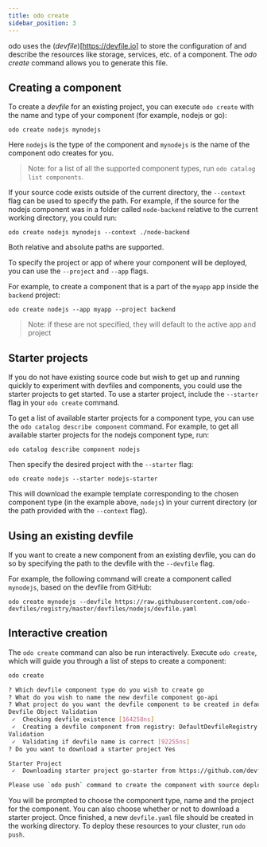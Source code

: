 ```yaml
---
title: odo create
sidebar_position: 3
---
```


odo uses the (_devfile_)[https://devfile.io] to store the configuration of and describe the resources like storage, services, etc. of a component. The _odo create_ command allows you to generate this file.

## Creating a component

To create a _devfile_ for an existing project, you can execute `odo create` with the name and type of your component (for example, nodejs or go):

```
odo create nodejs mynodejs
```

Here `nodejs` is the type of the component and `mynodejs` is the name of the component odo creates for you.

> Note: for a list of all the supported component types, run `odo catalog list components`.

If your source code exists outside of the current directory, the `--context` flag can be used to specify the path. For example, if the source for the nodejs component was in a folder called `node-backend` relative to the current working directory, you could run:

```
odo create nodejs mynodejs --context ./node-backend
```

Both relative and absolute paths are supported.

To specify the project or app of where your component will be deployed, you can use the `--project` and `--app` flags.

For example, to create a component that is a part of the `myapp` app inside the `backend` project:

```
odo create nodejs --app myapp --project backend
```

> Note: if these are not specified, they will default to the active app and project

## Starter projects

If you do not have existing source code but wish to get up and running quickly to experiment with devfiles and components, you could use the starter projects to get started. To use a starter project, include the `--starter` flag in your `odo create` command.

To get a list of available starter projects for a component type, you can use the `odo catalog describe component` command. For example, to get all available starter projects for the nodejs component type, run: 

```
odo catalog describe component nodejs
```

Then specify the desired project with the `--starter` flag: 

```
odo create nodejs --starter nodejs-starter
```

This will download the example template corresponding to the chosen component type (in the example above, `nodejs`) in your current directory (or the path provided with the `--context` flag).

## Using an existing devfile

If you want to create a new component from an existing devfile, you can do so by specifying the path to the devfile with the `--devfile` flag.

For example, the following command will create a component called `mynodejs`, based on the devfile from GitHub:

```
odo create mynodejs --devfile https://raw.githubusercontent.com/odo-devfiles/registry/master/devfiles/nodejs/devfile.yaml
```

## Interactive creation

The `odo create` command can also be run interactively. Execute `odo create`, which will guide you through a list of steps to create a component:

```sh
odo create

? Which devfile component type do you wish to create go
? What do you wish to name the new devfile component go-api
? What project do you want the devfile component to be created in default
Devfile Object Validation
 ✓  Checking devfile existence [164258ns]
 ✓  Creating a devfile component from registry: DefaultDevfileRegistry [246051ns]
Validation
 ✓  Validating if devfile name is correct [92255ns]
? Do you want to download a starter project Yes

Starter Project
 ✓  Downloading starter project go-starter from https://github.com/devfile-samples/devfile-stack-go.git [429ms]

Please use `odo push` command to create the component with source deployed
```

You will be prompted to choose the component type, name and the project for the component. You can also choose whether or not to download a starter project. Once finished, a new `devfile.yaml` file should be created in the working directory.
To deploy these resources to your cluster, run `odo push`.

